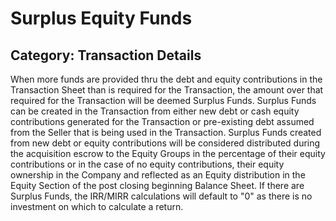 # Surplus Equity Funds
## Category: Transaction Details
When more funds are provided thru the debt and equity contributions in the Transaction Sheet than is required for the Transaction, the amount over that required for the Transaction will be deemed Surplus Funds.
Surplus Funds can be created in the Transaction from either new debt or cash equity contributions generated for the Transaction or pre-existing debt assumed from the Seller that is being used in the Transaction.
Surplus Funds created from new debt or equity contributions will be considered distributed during the acquisition escrow to the Equity Groups in the percentage of their equity contributions or in the case of no equity contributions, their equity ownership in the Company and reflected as an Equity distribution in the Equity Section of the post closing beginning Balance Sheet.
If there are Surplus Funds, the IRR/MIRR calculations will default to "0" as there is no investment on which to calculate a return.
